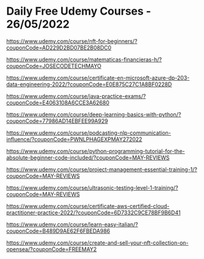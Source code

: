 # Daily Free Udemy Courses - 26/05/2022

https://www.udemy.com/course/nft-for-beginners/?couponCode=AD229D2BD07BE2B08DC0
https://www.udemy.com/course/matematicas-financieras-h/?couponCode=JOSECODETECHMAYO
https://www.udemy.com/course/certificate-en-microsoft-azure-dp-203-data-engineering-2022/?couponCode=E0E875C27C1A8BF0228D
https://www.udemy.com/course/java-practice-exams/?couponCode=E4063108A6CCE3A62680
https://www.udemy.com/course/deep-learning-basics-with-python/?couponCode=77986AD14EBFEE99A929
https://www.udemy.com/course/podcasting-nlp-communication-influence/?couponCode=PWNLPHAGEXPMAY272022
https://www.udemy.com/course/python-programming-tutorial-for-the-absolute-beginner-code-included/?couponCode=MAY-REVIEWS
https://www.udemy.com/course/project-management-essential-training-1/?couponCode=MAY-REVIEWS
https://www.udemy.com/course/ultrasonic-testing-level-1-training/?couponCode=MAY-REVIEWS
https://www.udemy.com/course/certificate-aws-certified-cloud-practitioner-practice-2022/?couponCode=6D7332C9CE78BF9B6D41
https://www.udemy.com/course/learn-easy-italian/?couponCode=B489D9AE62F6FBEDA986
https://www.udemy.com/course/create-and-sell-your-nft-collection-on-opensea/?couponCode=FREEMAY2
